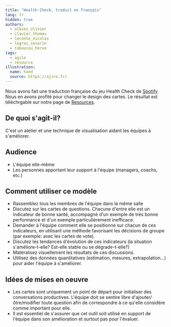 ```yaml
---
title: "Health Check, traduit en français"
lang: fr
hidden: true
authors:
  - albiez_olivier
  - clavier_thomas
  - leconte_nicolas
  - legras_severin
  - taboucou_herve
tags:
  - agile
  - resource
illustration:
  name: hand
  source: https://ajiro.fr/
---
```


Nous avons fait une traduction française du jeu Health Check de [Spotify]. Nous
en avons profité pour changer le design des cartes. Le résultat est téléchrgable
sur notre page de [Resources].

## De quoi s'agit-il?

C'est un atelier et une technique de visualisation aidant les équipes à s'améliorer.


## Audience

- L'équipe elle-même
- Les personnes apportant leur support à l'équipe (managers, coachs, etc.)


## Comment utiliser ce modèle

- Rassemblez tous les membres de l'équipe dans la même salle
- Discutez sur les cartes de questions. Chacune d'entre elle est un indicateur de bonne santé, accompagné d'un exemple de très bonne performance et d'un exemple particulièrement inefficace.
- Demander à l'équipe comment elle se positionne sur chacun de ces indicateurs, en utilisant une méthode favorisant les décisions de groupe (par exemple: avec les cartes de vote).
- Discutez les tendances d'évolution de ces indicateurs (la situation s'améliore-t-elle? Est-elle stable ou se dégrade-t-elle?)
- Matéralisez visuellement les résultats de ces discussions.
- Utilisez des données quantitatives (estimation, mesures, extrapolation...) pour aider l'équipe à s'améliorer.


## Idées de mises en oeuvre

- Les cartes sont uniquement un point de départ pour initialiser des conversations productives. L'équipe doit se sentire libre d'ajouter/ôtre/modifier toute question afin de correspondre à ce qu'elle considère comme important pour elle.
- Il est essentiel de s'assurer que cet outil soit utilisé en support de l'équipe dans son amélioration et surtout pas pour l'évaluer.


[Spotify]:  https://labs.spotify.com/2014/09/16/squad-health-check-model/
[Resources]: /resources
